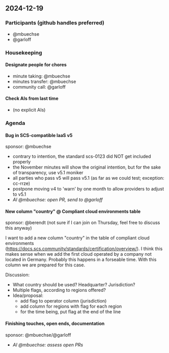 ## 2024-12-19

### Participants (github handles preferred)

- @mbuechse
- @garloff

### Housekeeping

#### Designate people for chores

- minute taking: @mbuechse
- minutes transfer: @mbuechse
- community call: @garloff

#### Check AIs from last time

- (no explicit AIs)

### Agenda

#### Bug in SCS-compatible IaaS v5

sponsor: @mbuechse

- contrary to intention, the standard scs-0123 did NOT get included properly
- the November minutes will show the original intention, but for the sake of transparency, use v5.1 moniker
- all parties who pass v5 will pass v5.1 (as far as we could test; exception: cc-rrze)
- postpone moving v4 to 'warn' by one month to allow providers to adjust to v5.1
- _AI @mbuechse: open PR, send to @garloff_

#### New column "country" @ Compliant cloud environments table

sponsor: @berendt (not sure if I can join on Thursday, feel free to discuss this anyway)

I want to add a new column "country" in the table of compliant cloud environments (https://docs.scs.community/standards/certification/overview/). I think this makes sense when we add the first cloud operated by a company not located in Germany. Probably this happens in a forseable time. With this column we are prepared for this case.

Discussion:

- What country should be used? Headquarter? Jurisdiction?
- Multiple flags, according to regions offered?
- Idea/proposal:
  - add flag to operator column (jurisdiction)
  - add column for regions with flag for each region
  - for the time being, put flag at the end of the line

#### Finishing touches, open ends, documentation

sponsor: @mbuechse/@garloff

- _AI @mbuechse: assess open PRs_
